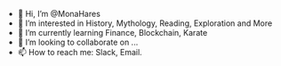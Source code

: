 - 👋 Hi, I’m @MonaHares
- 👀 I’m interested in History, Mythology, Reading, Exploration and More
- 🌱 I’m currently learning Finance, Blockchain, Karate
- 💞️ I’m looking to collaborate on ...
- 📫 How to reach me: Slack, Email.

<!---
MonaHares/MonaHares is a ✨ special ✨ repository because its `README.md` (this file) appears on your GitHub profile.
You can click the Preview link to take a look at your changes.
--->
